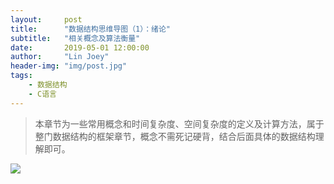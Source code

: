 ```yaml
---
layout:     post
title:      "数据结构思维导图（1）：绪论"
subtitle:   "相关概念及算法衡量"
date:       2019-05-01 12:00:00
author:     "Lin Joey"
header-img: "img/post.jpg"
tags:
    - 数据结构
    - C语言
---
```

> 本章节为一些常用概念和时间复杂度、空间复杂度的定义及计算方法，属于整门数据结构的框架章节，概念不需死记硬背，结合后面具体的数据结构理解即可。

![](https://linjoey-image.oss-cn-beijing.aliyuncs.com/数据结构绪论.png)
